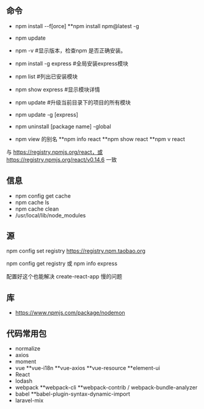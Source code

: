 ## 命令

* npm install <packageName> --f[orce]
  **npm install npm@latest -g
* npm update <packageName>

* npm -v #显示版本，检查npm 是否正确安装。
* npm install -g express #全局安装express模块
* npm list #列出已安装模块
* npm show express #显示模块详情
* npm update #升级当前目录下的项目的所有模块
* npm update -g [express]
* npm uninstall [package name] -global

* npm view 的别名
  **npm info react
  **npm show react
  **npm v react

与 <nowiki>https://registry.npmjs.org/react，或</nowiki> <nowiki>https://registry.npmjs.org/react/v0.14.6</nowiki> 一致

## 信息

* npm config get cache
* npm cache ls
* npm cache clean
* /usr/local/lib/node_modules

## 源
npm config set registry https://registry.npm.taobao.org

npm config get registry 或 npm info express

配置好这个也能解决 create-react-app 慢的问题

## 库

* https://www.npmjs.com/package/nodemon

## 代码常用包

* normalize
* axios
* moment
* vue
  **vue-i18n
  **vue-axios
  **vue-resource
  **element-ui
* React
* lodash
* webpack
  **webpack-cli
  **webpack-contrib / webpack-bundle-analyzer
* babel
  **babel-plugin-syntax-dynamic-import
* laravel-mix
